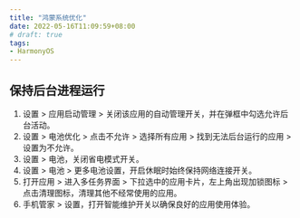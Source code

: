 ```yaml
---
title: "鸿蒙系统优化"
date: 2022-05-16T11:09:59+08:00
# draft: true
tags:
- HarmonyOS
---
```


## 保持后台进程运行

1. 设置 > 应用启动管理 > 关闭该应用的自动管理开关，并在弹框中勾选允许后台活动。
2. 设置 > 电池优化 > 点击不允许 > 选择所有应用 > 找到无法后台运行的应用 > 设置为不允许。
3. 设置 > 电池，关闭省电模式开关。
4. 设置 > 电池 > 更多电池设置，开启休眠时始终保持网络连接开关。
5. 打开应用 > 进入多任务界面 > 下拉选中的应用卡片，左上角出现加锁图标 > 点击清理图标，清理其他不经常使用的应用。
6. 手机管家 > 设置，打开智能维护开关以确保良好的应用使用体验。
